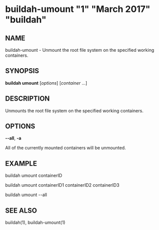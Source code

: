 # buildah-umount "1" "March 2017" "buildah"

## NAME
buildah\-umount - Unmount the root file system on the specified working containers.

## SYNOPSIS
**buildah umount** [*options*]  [*container* ...]

## DESCRIPTION
Unmounts the root file system on the specified working containers.

## OPTIONS

**--all**, **-a**

All of the currently mounted containers will be unmounted.

## EXAMPLE

buildah umount containerID

buildah umount containerID1 containerID2 containerID3

buildah umount --all

## SEE ALSO
buildah(1), buildah-umount(1)
